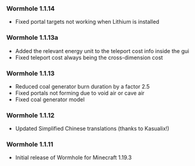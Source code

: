 ### Wormhole 1.1.14
- Fixed portal targets not working when Lithium is installed

### Wormhole 1.1.13a
- Added the relevant energy unit to the teleport cost info inside the gui
- Fixed teleport cost always being the cross-dimension cost

### Wormhole 1.1.13
- Reduced coal generator burn duration by a factor 2.5
- Fixed portals not forming due to void air or cave air
- Fixed coal generator model

### Wormhole 1.1.12
- Updated Simplified Chinese translations (thanks to Kasualix!)

### Wormhole 1.1.11
- Initial release of Wormhole for Minecraft 1.19.3
